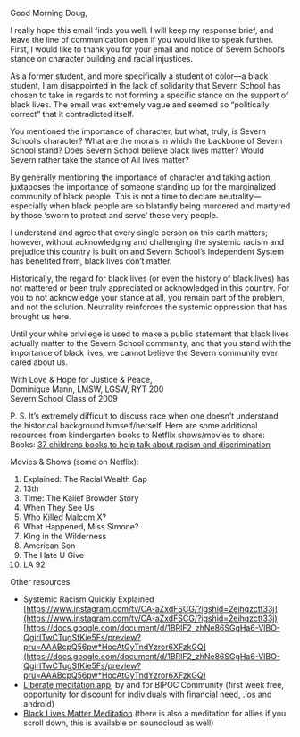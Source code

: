 Good Morning Doug,

I really hope this email finds you well. I will keep my response brief, and leave the line of communication open if you would like to speak further. First, I would like to thank you for your email and notice of Severn School’s stance on character building and racial injustices.

As a former student, and more specifically a student of color—a black student, I am disappointed in the lack of solidarity that Severn School has chosen to take in regards to not forming a specific stance on the support of black lives. The email was extremely vague and seemed so “politically correct” that it contradicted itself.

You mentioned the importance of character, but what, truly, is Severn School’s character? What are the morals in which the backbone of Severn School stand? Does Severn School believe black lives matter? Would Severn rather take the stance of All lives matter?

By generally mentioning the importance of character and taking action, juxtaposes the importance of someone standing up for the marginalized community of black people. This is not a time to declare neutrality—especially when black people are so blatantly being murdered and martyred by those ‘sworn to protect and serve’ these very people.

I understand and agree that every single person on this earth matters; however, without acknowledging and challenging the systemic racism and prejudice this country is built on and Severn School’s Independent System has benefited from, black lives don’t matter.

Historically, the regard for black lives (or even the history of black lives) has not mattered or been truly appreciated or acknowledged in this country. For you to not acknowledge your stance at all, you remain part of the problem, and not the solution. Neutrality reinforces the systemic  oppression that has brought us here.

Until your white privilege is used to make a public statement that black lives actually matter to the Severn School community, and that you stand with the importance of black lives, we cannot believe the Severn community ever cared about us. 

With Love & Hope for Justice & Peace,  
Dominique Mann, LMSW, LGSW, RYT 200  
Severn School Class of 2009

P. S. It’s extremely difficult to discuss race when one doesn’t understand the historical background himself/herself. Here are some additional resources from kindergarten books to Netflix shows/movies to share: 
Books:
[37 childrens books to help talk about racism and discrimination](https://coloursofus.com/37-childrens-books-to-help-talk-about-racism-discrimination/?fbclid=IwAR2GpqINeWq-stYLfb53qOMC6yZHpkG5E5JPLOLQP_7pCWbOaDxCaN7uDr0)

Movies & Shows (some on Netflix):
1. Explained: The Racial Wealth Gap
2. 13th
3. Time: The Kalief Browder Story
4. When They See Us
5. Who Killed Malcom X?
6. What Happened, Miss Simone? 
7. King in the Wilderness
8. American Son
9. The Hate U Give
10. LA 92 
    
Other resources:  
- Systemic Racism Quickly Explained  
  [https://www.instagram.com/tv/CA-aZxdFSCG/?igshid=2eihqzctt33j](https://www.instagram.com/tv/CA-aZxdFSCG/?igshid=2eihqzctt33j) 
  [https://docs.google.com/document/d/1BRlF2_zhNe86SGgHa6-VlBO-QgirITwCTugSfKie5Fs/preview?pru=AAABcpQ56pw*HocAtGyTndYzror6XFzkGQ](https://docs.google.com/document/d/1BRlF2_zhNe86SGgHa6-VlBO-QgirITwCTugSfKie5Fs/preview?pru=AAABcpQ56pw*HocAtGyTndYzror6XFzkGQ)  
- [Liberate meditation app](https://liberatemeditation.com/), by and for BIPOC Community (first week free, opportunity for discount for individuals with financial need, .ios and android)
- [Black Lives Matter Meditation](http://drcandicenicole.com/2016/07/black-lives-matter-meditation/) (there is also a meditation for allies if you scroll down, this is available on soundcloud as well)